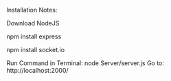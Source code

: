 Installation Notes:

Download NodeJS

npm install express

npm install socket.io


Run Command in Terminal: node Server/server.js
Go to: http://localhost:2000/